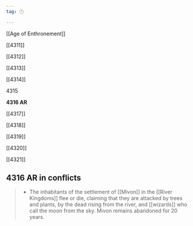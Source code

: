 ```yaml
---
tag: 🕛

---
```

[[Age of Enthronement]]


[[4311]]

[[4312]]

[[4313]]

[[4314]]

4315

**4316 AR**

[[4317]]

[[4318]]

[[4319]]

[[4320]]

[[4321]]



## 4316 AR in conflicts

>  - The inhabitants of the settlement of [[Mivon]] in the [[River Kingdoms]] flee or die, claiming that they are attacked by trees and plants, by the dead rising from the river, and [[wizards]] who call the moon from the sky.  Mivon remains abandoned for 20 years.






